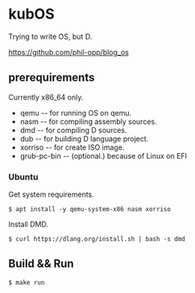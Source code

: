 # kubOS

Trying to write OS, but D.

https://github.com/phil-opp/blog_os

## prerequirements

Currently x86_64 only.

* qemu -- for running OS on qemu.
* nasm -- for compiling assembly sources.
* dmd -- for compiling D sources.
* dub -- for building D language project.
* xorriso -- for create ISO image.
* grub-pc-bin -- (optional.) because of Linux on EFI

### Ubuntu

Get system requirements.

```console
$ apt install -y qemu-system-x86 nasm xorriso
```

Install DMD.

```console
$ curl https://dlang.org/install.sh | bash -s dmd
```

## Build && Run

```
$ make run
```
